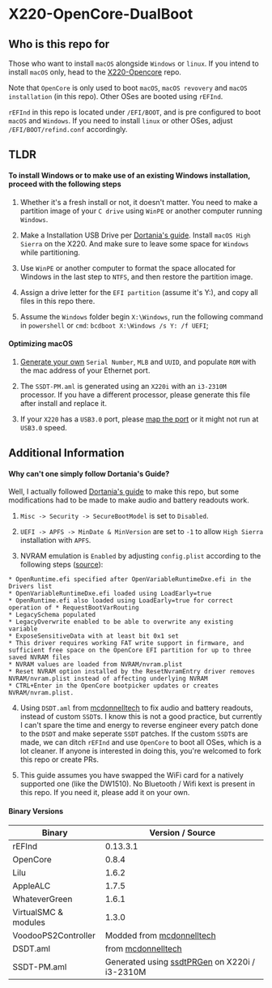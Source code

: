 # X220-OpenCore-DualBoot

## Who is this repo for

Those who want to install `macOS` alongside `Windows` or `linux`. If you intend to install `macOS` only, head to the [X220-Opencore](https://github.com/w43322/X220-OpenCore) repo.

Note that `OpenCore` is only used to boot `macOS`, `macOS revovery` and `macOS installation` (in this repo). Other OSes are booted using `rEFInd`.

`rEFInd` in this repo is located under `/EFI/BOOT`, and is pre configured to boot `macOS` and `Windows`. If you need to install `linux` or other OSes, adjust `/EFI/BOOT/refind.conf` accordingly.

## TLDR

#### To install Windows or to make use of an existing Windows installation, proceed with the following steps

1. Whether it's a fresh install or not, it doesn't matter. You need to make a partition image of your `C drive` using `WinPE` or another computer running `Windows`.

2. Make a Installation USB Drive per [Dortania's guide](https://dortania.github.io/OpenCore-Install-Guide/). Install `macOS High Sierra` on the X220. And make sure to leave some space for `Windows` while partitioning.

3. Use `WinPE` or another computer to format the space allocated for Windows in the last step to `NTFS`, and then restore the partition image.

4. Assign a drive letter for the `EFI partition` (assume it's Y:), and copy all files in this repo there. 

5. Assume the `Windows` folder begin `X:\Windows`, run the following command in `powershell` or `cmd`: `bcdboot X:\Windows /s Y: /f UEFI`;

#### Optimizing macOS

1. [Generate your own](https://dortania.github.io/OpenCore-Post-Install/universal/iservices.html) `Serial Number`, `MLB` and `UUID`, and populate `ROM` with the mac address of your Ethernet port.

2. The `SSDT-PM.aml` is generated using an `X220i` with an `i3-2310M` processor. If you have a different processor, please generate this file after install and replace it.

3. If your `X220` has a `USB3.0` port, please [map the port](https://dortania.github.io/OpenCore-Post-Install/usb/) or it might not run at `USB3.0` speed.

## Additional Information

#### Why can't one simply follow Dortania's Guide?

Well, I actually followed [Dortania's guide](https://dortania.github.io/OpenCore-Install-Guide/) to make this repo, but some modifications had to be made to make audio and battery readouts work.

1. `Misc -> Security -> SecureBootModel` is set to `Disabled`.

2. `UEFI -> APFS -> MinDate & MinVersion` are set to `-1` to allow `High Sierra` installation with `APFS`.

2. NVRAM emulation is `Enabled` by adjusting `config.plist` according to the following steps ([source](https://www.reddit.com/r/hackintosh/comments/wdugxf/how_to_opencore_082_083_differences/)):
```
* OpenRuntime.efi specified after OpenVariableRuntimeDxe.efi in the Drivers list
* OpenVariableRuntimeDxe.efi loaded using LoadEarly=true
* OpenRuntime.efi also loaded using LoadEarly=true for correct operation of * RequestBootVarRouting
* LegacySchema populated
* LegacyOverwrite enabled to be able to overwrite any existing variable
* ExposeSensitiveData with at least bit 0x1 set
* This driver requires working FAT write support in firmware, and sufficient free space on the OpenCore EFI partition for up to three saved NVRAM files
* NVRAM values are loaded from NVRAM/nvram.plist
* Reset NVRAM option installed by the ResetNvramEntry driver removes NVRAM/nvram.plist instead of affecting underlying NVRAM
* CTRL+Enter in the OpenCore bootpicker updates or creates NVRAM/nvram.plist.
```

4. Using `DSDT.aml` from [mcdonnelltech](https://x220.mcdonnelltech.com/) to fix audio and battery readouts, instead of custom `SSDT`s.
I know this is not a good practice, but currently I can't spare the time and energy to reverse engineer every patch done to the `DSDT` and make seperate `SSDT` patches.
If the custom `SSDT`s are made, we can ditch `rEFInd` and use `OpenCore` to boot all OSes, which is a lot cleaner.
If anyone is interested in doing this, you're welcomed to fork this repo or create PRs.

5. This guide assumes you have swapped the WiFi card for a natively supported one (like the DW1510). No Bluetooth / Wifi kext is present in this repo. If you need it, please add it on your own.

#### Binary Versions

| Binary               | Version / Source |
| -------------------- | ---------------- |
| rEFInd               | 0.13.3.1         |
| OpenCore             | 0.8.4            |
| Lilu                 | 1.6.2            |
| AppleALC             | 1.7.5            |
| WhateverGreen        | 1.6.1            |
| VirtualSMC & modules | 1.3.0            |
| VoodooPS2Controller  | Modded from [mcdonnelltech](https://x220.mcdonnelltech.com/) |
| DSDT.aml             | from [mcdonnelltech](https://x220.mcdonnelltech.com/) |
| SSDT-PM.aml          | Generated using [ssdtPRGen](https://github.com/Piker-Alpha/ssdtPRGen.sh) on X220i / i3-2310M |
